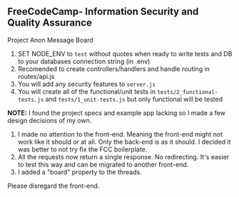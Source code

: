 **FreeCodeCamp**- Information Security and Quality Assurance
------

Project Anon Message Board

1) SET NODE_ENV to `test` without quotes when ready to write tests and DB to your databases connection string (in .env)
2) Recomended to create controllers/handlers and handle routing in routes/api.js
3) You will add any security features to `server.js`
4) You will create all of the functional/unit tests in `tests/2_functional-tests.js` and `tests/1_unit-tests.js` but only functional will be tested

**NOTE:** I found the project specs and example app lacking so I made a few design decisions of my own.

1. I made no attention to the front-end. Meaning the front-end might not work like it should or at all. Only the back-end is as it should. I decided it was better to not try fix the FCC boilerplate.
2. All the requests now return a single response. No redirecting. It's easier to test this way and can be migrated to another front-end.
3. I added a "board" property to the threads.

Please disregard the front-end.


